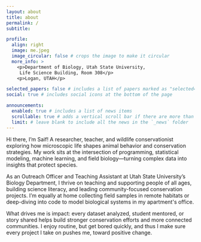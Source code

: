 ```yaml
---
layout: about
title: about
permalink: /
subtitle:

profile:
  align: right
  image: me.jpeg
  image_circular: false # crops the image to make it circular
  more_info: >
    <p>Department of Biology, Utah State University,
     Life Science Building, Room 308</p>
    <p>Logan, UTAH</p>

selected_papers: false # includes a list of papers marked as "selected={true}"
social: true # includes social icons at the bottom of the page

announcements:
  enabled: true # includes a list of news items
  scrollable: true # adds a vertical scroll bar if there are more than 3 news items
  limit: # leave blank to include all the news in the `_news` folder
---
```

Hi there, I’m Saif! A researcher, teacher, and wildlife conservationist exploring how microscopic life shapes animal behavior and conservation strategies. My work sits at the intersection of programming, statistical modeling, machine learning, and field biology—turning complex data into insights that protect species.

As an Outreach Officer and Teaching Assistant at Utah State University’s Biology Department, I thrive on teaching and supporting people of all ages, building science literacy, and leading community-focused conservation projects. I’m equally at home collecting field samples in remote habitats or deep-diving into code to model biological systems in my apartment's office.

What drives me is impact: every dataset analyzed, student mentored, or story shared helps build stronger conservation efforts and more connected communities. I enjoy routine, but get bored quickly, and thus I make sure every project I take on pushes me, toward positive change.
